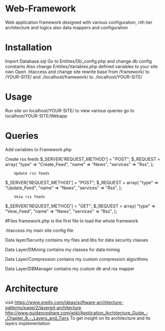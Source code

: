 # Web-Framework
Web application framework designed with various configuration, nth tier architecture and logics also data mappers and configuration

# Installation
Import Database.sql
Go to Entities/Db_config.php and change db config constants
Also change Entities/Variables.php defined variables to your site own
Open .htaccess and change site rewrite base from /framework/ to /YOUR-SITE/ and ./localhost/framework/ to ./localhost/YOUR-SITE/


# Usage
Run site on localhost/YOUR-SITE/ 
to view various queries go to localhost/YOUR-SITE/Webapp

# Queries
Add variables to Framework.php

Create rss feeds 
$_SERVER['REQUEST_METHOD'] = "POST";
$_REQUEST = array(
        "type" => "Create_Feed",
        "name" => "News",
        "services" => "Rss",
);

        Update rss feeds 
$_SERVER['REQUEST_METHOD'] = "POST";
$_REQUEST = array(
        "type" => "Update_Feed",
        "name" => "News",
        "services" => "Rss",
);

        Veiw rss feeds
$_SERVER['REQUEST_METHOD'] = "GET";
$_REQUEST = array(
        "type" => "Veiw_Feed",
        "name" => "News",
        "services" => "Rss",
);


#Files
 framework.php is the first file to load the whole framework
 
 .htaccess my main site config file
 
 Data layer/Security contains my files and libs for data security classes
 
 Data Layer/DMining contains my classes for data mining
 
 Data Layer/Compression contains my custom compression algorithms
 
 Data Layer/DBManager contains my custom db and rss mapper

# Architecture
visit 
 https://www.oreilly.com/ideas/software-architecture-patterns/page/2/layered-architecture
 http://www.guidanceshare.com/wiki/Application_Architecture_Guide_-_Chapter_9_-_Layers_and_Tiers
 To get insight on its architecture and its layers implementation

